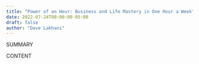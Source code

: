 ```yaml
---
title: "Power of an Hour: Business and Life Mastery in One Hour a Week"
date: 2022-07-24T00:00:00-05:00
draft: false
author: "Dave Lakhani"
---
```


SUMMARY

<!--more-->

CONTENT